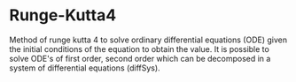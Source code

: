 # Runge-Kutta4

Method of runge kutta 4 to solve ordinary differential equations (ODE) given
the initial conditions of the equation to obtain the value. It is possible to
solve ODE's of first order, second order which can be decomposed in a system of
differential equations (diffSys).
